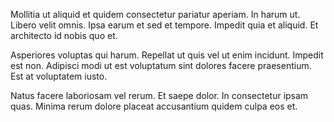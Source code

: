 Mollitia ut aliquid et quidem consectetur pariatur aperiam. In harum ut. Libero velit omnis. Ipsa earum et sed et tempore. Impedit quia et aliquid. Et architecto id nobis quo et.
 Asperiores voluptas qui harum. Repellat ut quis vel ut enim incidunt. Impedit est non. Adipisci modi ut est voluptatum sint dolores facere praesentium. Est at voluptatem iusto.
 Natus facere laboriosam vel rerum. Et saepe dolor. In consectetur ipsam quas. Minima rerum dolore placeat accusantium quidem culpa eos et.